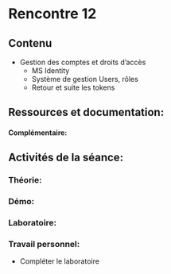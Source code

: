 # Rencontre 12
## Contenu
- Gestion des comptes et droits d’accès 
  - MS Identity
  - Système de gestion Users, rôles
  - Retour et suite les tokens 

## Ressources et documentation: 

#### Complémentaire: 


## Activités de la séance: 
### Théorie:  


### Démo:


### Laboratoire: 

 
### Travail personnel: 
- Compléter le laboratoire